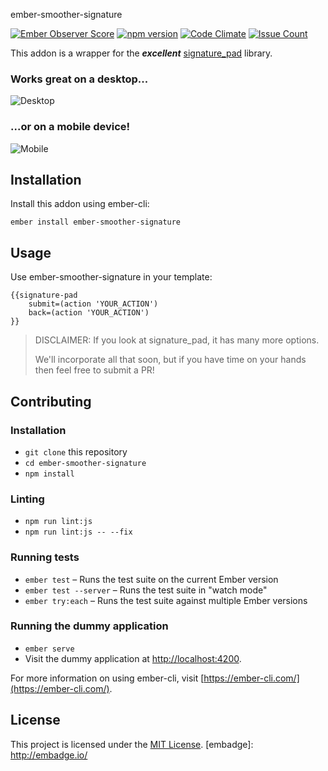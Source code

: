 ember-smoother-signature

[![Ember Observer Score](https://emberobserver.com/badges/ember-smoother-signature.svg)](https://emberobserver.com/addons/ember-smoother-signature) [![npm version](https://badge.fury.io/js/ember-smoother-signature.svg)](https://badge.fury.io/js/ember-smoother-signature) [![Code Climate](https://codeclimate.com/github/synapsemx/ember-smoother-signature/badges/gpa.svg)](https://codeclimate.com/github/synapsemx/ember-smoother-signature) [![Issue Count](https://codeclimate.com/github/synapsemx/ember-smoother-signature/badges/issue_count.svg)](https://codeclimate.com/github/synapsemx/ember-smoother-signature)

This addon is a wrapper for the _**excellent**_ [signature_pad](https://github.com/szimek/signature_pad) library.


### Works great on a desktop...
![Desktop](http://i.imgur.com/Ss41wRX.png)

### ...or on a mobile device!
![Mobile](http://i.imgur.com/MrWFxXs.png)


Installation
------------------------------------------------------------------------------

Install this addon using ember-cli:
```
ember install ember-smoother-signature
```

Usage
------------------------------------------------------------------------------

Use ember-smoother-signature in your template:
```
{{signature-pad
    submit=(action 'YOUR_ACTION')
    back=(action 'YOUR_ACTION')
}}
```

>DISCLAIMER: If you look at signature_pad, it has many more options.
>
>We'll incorporate all that soon, but if you have time on your hands then feel free to submit a PR!

Contributing
------------------------------------------------------------------------------

### Installation

* `git clone` this repository
* `cd ember-smoother-signature`
* `npm install`

### Linting

* `npm run lint:js`
* `npm run lint:js -- --fix`

### Running tests

* `ember test` – Runs the test suite on the current Ember version
* `ember test --server` – Runs the test suite in "watch mode"
* `ember try:each` – Runs the test suite against multiple Ember versions

### Running the dummy application

* `ember serve`
* Visit the dummy application at [http://localhost:4200](http://localhost:4200).

For more information on using ember-cli, visit [https://ember-cli.com/](https://ember-cli.com/).


License
------------------------------------------------------------------------------

This project is licensed under the [MIT License](LICENSE.md).
[embadge]: http://embadge.io/
